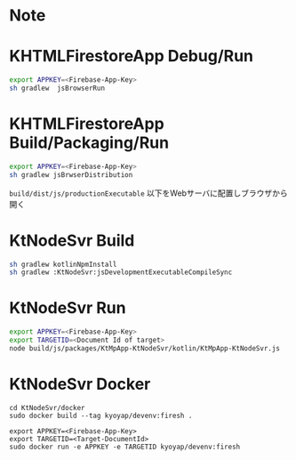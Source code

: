 # Note

# KHTMLFirestoreApp Debug/Run
```sh
export APPKEY=<Firebase-App-Key>
sh gradlew  jsBrowserRun
```
# KHTMLFirestoreApp Build/Packaging/Run
```sh
export APPKEY=<Firebase-App-Key>
sh gradlew jsBrwserDistribution
```
`build/dist/js/productionExecutable` 以下をWebサーバに配置しブラウザから開く

# KtNodeSvr Build
```sh
sh gradlew kotlinNpmInstall
sh gradlew :KtNodeSvr:jsDevelopmentExecutableCompileSync
```

# KtNodeSvr Run
```sh
export APPKEY=<Firebase-App-Key>
export TARGETID=<Document Id of target>
node build/js/packages/KtMpApp-KtNodeSvr/kotlin/KtMpApp-KtNodeSvr.js
```

# KtNodeSvr Docker
```sh:Build
cd KtNodeSvr/docker
sudo docker build --tag kyoyap/devenv:firesh .
```
```sh:Run 
export APPKEY=<Firebase-App-Key>
export TARGETID=<Target-DocumentId>
sudo docker run -e APPKEY -e TARGETID kyoyap/devenv:firesh 
```

